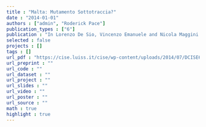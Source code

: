 ```yaml
---
title : "Malta: Mutamento Sottotraccia?"
date : "2014-01-01"
authors : ["admin", "Roderick Pace"]
publication_types : ["6"]
publication : "In Lorenzo De Sio, Vincenzo Emanuele and Nicola Maggini (eds.) *Le elezioni europee 2014*. Rome: CISE – Centro Italiano di Studi Elettorali, 251-258"
selected : false
projects : []
tags : []
url_pdf : "https://cise.luiss.it/cise/wp-content/uploads/2014/07/DCISE6_251-258.pdf"
url_preprint : ""
url_code : ""
url_dataset : ""
url_project : ""
url_slides : ""
url_video : ""
url_poster : ""
url_source : ""
math : true
highlight : true
---
```


